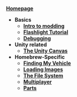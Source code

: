 ﻿[**Homepage**](../wiki)
* **Basics**
  * [**Intro to modding**](../wiki/Intro)
  * [**Flashlight Tutorial**](../wiki/Tutorial)
  * [**Debugging**](../wiki/Debugging)
* **Unity related**
  * [**The Unity Canvas**](../wiki/Unity-Canvas)
* **Homebrew-Specific**
  * [**Finding My Vehicle**](../wiki/Finding-My-Vehicle)
  * [**Loading Images**](../wiki/Loading-Images)
  * [**The File System**](../wiki/The-File-System)
  * [**Multiplayer**](../wiki/Multiplayer)
  * [**Parts**](../wiki/Part-Interaction)